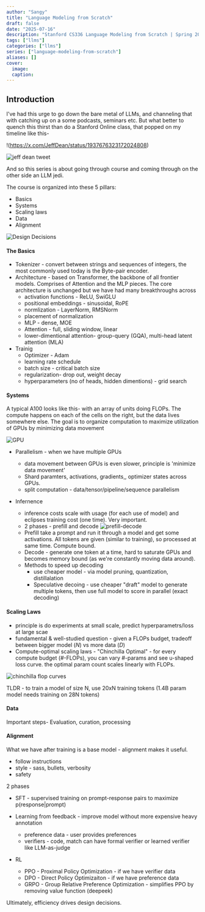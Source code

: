 ```yaml
---
author: "Sangy"
title: "Language Modeling from Scratch"
draft: false
date: "2025-07-16"
description: "Stanford CS336 Language Modeling from Scratch | Spring 2025"
tags: ["llms"]
categories: ["llms"]
series: ["language-modeling-from-scratch"]
aliases: []
cover:
  image: 
  caption: 
---
```


## Introduction

I've had this urge to go down the bare metal of LLMs, and channeling that with catching up on a some podcasts, seminars etc. But what better to quench this thirst than do a Stanford Online class, that popped on my timeline like this- 

!(https://x.com/JeffDean/status/1937676323172024808)

![jeff dean tweet](/images/jeff-dean-tweet.png)

And so this series is about going through course and coming through on the other side an LLM jedi.

The course is organized into these 5 pillars:
- Basics
- Systems
- Scaling laws
- Data
- Alignment

![Design Decisions](/images/llm-design-decisions.png)


#### The Basics  
- Tokenizer - convert between strings and sequences of integers, the most commonly used today is the Byte-pair encoder.
- Architecture - based on Transformer, the backbone of all frontier models. Comprises of Attention and the MLP pieces. The core architecture is unchanged but we have had many breakthroughs across 
  - activation functions - ReLU, SwiGLU
  - positional embeddings - sinusoidal, RoPE
  - normlization - LayerNorm, RMSNorm
  - placement of normalization
  - MLP - dense, MOE
  - Attention - full, sliding window, linear
  - lower-dimentional attention- group-query (GQA), multi-head latent attention (MLA)
- Trainig
  - Optimizer - Adam
  - learning rate schedule
  - batch size - critical batch size
  - regularization- drop out, weight decay
  - hyperparameters (no of heads, hidden dimentions) -  grid search


#### Systems
A typical A100 looks like this- with an array of units doing FLOPs. The compute happens on each of the cells on the right, but the data lives somewhere else. The goal is to organize computation to maximize utilization of GPUs by minimizing data movement

![GPU](/images/gpu.png)

- Parallelism - when we have multiple GPUs
  - data movement between GPUs is even slower, principle is 'minimize data movement'
  - Shard paramters, activations, gradients,, optimizer states across GPUs.
  - split computation - data/tensor/pipeline/sequence parallelism

- Infernence
  - inference costs scale with usage (for each use of model) and eclipses training cost (one time). Very important. 
  - 2 phases - prefill and decode
  ![prefill-decode](/images/prefill-decode.png)
  - Prefill take a prompt and run it through a model and get some activations. All tokens are given (similar to training), so processed at same time. Compute bound. 
  - Decode - generate one token at a time, hard to saturate GPUs and becomes memory bound (as we're constantly moving data around). 
  - Methods to speed up decoding
    - use cheaper model - via model pruning, quantization, distillalation
    - Speculative decoing - use cheaper "draft" model to generate multiple tokens, then use full model to score in parallel (exact decoding)


#### Scaling Laws
- principle is do experiments at small scale, predict hyperparametrs/loss at large scae
- fundamental & well-studied question - given a FLOPs budget, tradeoff between bigger model ($N$) vs more data ($D$)
- Compute-optimal scaling laws - "Chinchilla Optimal" - for every compute budget (#-FLOPs), you can vary #-params and see u-shaped loss curve. the optimal param count scales linearly with FLOPs. 

![chinchilla flop curves](https://stanford-cs336.github.io/spring2025-lectures/images/chinchilla-isoflop.png)

TLDR - to train a model of size N, use 20xN training tokens (1.4B param model needs training on 28N tokens)


#### Data
Important steps- Evaluation, curation, processing

#### Alignment
What we have after training is a base model - alignment makes it useful. 
- follow instructions
- style - sass, bullets, verbosity
- safety

2 phases   
- SFT - supervised training on prompt-response pairs to maximize p(response|prompt)
- Learning from feedback - improve model without more expensive heavy annotation
  - preference data - user provides preferences 
  - verifiers - code, match can have formal verifier or learned verifier like LLM-as-judge

- RL 
  - PPO - Proximal Policy Optimization - if we have verifier data 
  - DPO - Direct Policy Optimizaiton - if we have preference data
  - GRPO - Group Relative Preference Optimization - simplifies PPO by removing value function (deepeek)


Ultimately, efficiency drives design decisions.